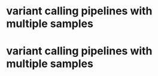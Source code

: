 # variant calling pipelines with multiple samples
# variant calling pipelines with multiple samples





